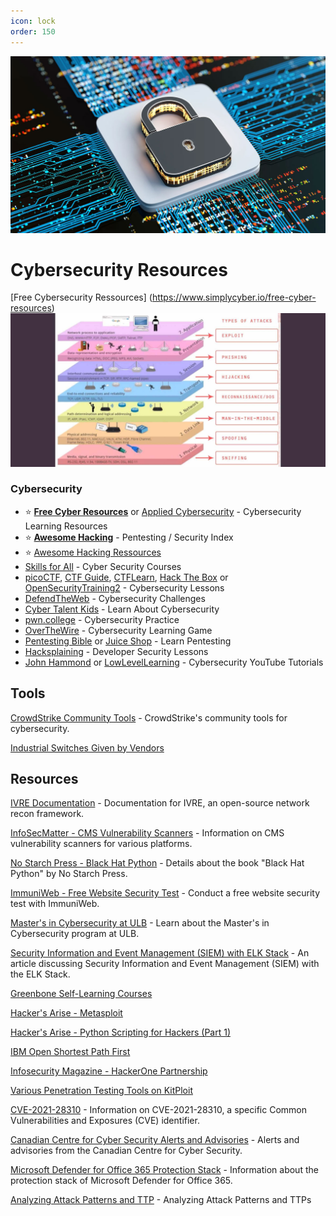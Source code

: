 ```yaml
---
icon: lock
order: 150
---
```

![](../static/cybersec.jpg)

# Cybersecurity Resources
[Free Cybersecurity Ressources] (https://www.simplycyber.io/free-cyber-resources)
![](/static/cybersecurity/Type-of-attacks.jpg)
### Cybersecurity

- ⭐ **[Free Cyber Resources](https://github.com/gerryguy311/Free_CyberSecurity_Professional_Development_Resources)** or [Applied Cybersecurity](https://www.nist.gov/itl/applied-cybersecurity/nice/resources/online-learning-content) - Cybersecurity Learning Resources
- ⭐ **[Awesome Hacking](https://github.com/Hack-with-Github/Awesome-Hacking)** - Pentesting / Security Index
- ⭐ [Awesome Hacking Ressources](https://github.com/vitalysim/Awesome-Hacking-Resources)
- [Skills for All](https://skillsforall.com/) - Cyber Security Courses
- [picoCTF](https://picoctf.org/), [CTF Guide](https://jaimelightfoot.com/blog/so-you-want-to-ctf-a-beginners-guide/), [CTFLearn](https://ctflearn.com/), [Hack The Box](https://www.hackthebox.com/) or [OpenSecurityTraining2](https://opensecuritytraining.info/) - Cybersecurity Lessons
- [DefendTheWeb](https://defendtheweb.net/) - Cybersecurity Challenges
- [Cyber Talent Kids](https://cybertalentskids.com/) - Learn About Cybersecurity
- [pwn.college](https://pwn.college/) - Cybersecurity Practice
- [OverTheWire](https://overthewire.org/wargames/) - Cybersecurity Learning Game
- [Pentesting Bible](https://github.com/blaCCkHatHacEEkr/PENTESTING-BIBLE) or [Juice Shop](https://owasp.org/www-project-juice-shop/) - Learn Pentesting
- [Hacksplaining](https://www.hacksplaining.com/) - Developer Security Lessons
- [John Hammond](https://www.youtube.com/@_JohnHammond) or [LowLevelLearning](https://www.youtube.com/@LowLevelLearning/) - Cybersecurity YouTube Tutorials

## Tools

[CrowdStrike Community Tools](https://www.crowdstrike.com/resources/#filter=.tag-community-tool) - CrowdStrike's community tools for cybersecurity.



[Industrial Switches Given by Vendors](https://www.ehackingnews.com/2021/06/industrial-switches-given-by-vendors.html?utm_source=dlvr.it&utm_medium=twitter&m=1)


## Resources

[IVRE Documentation](https://doc.ivre.rocks/en/latest/index.html) - Documentation for IVRE, an open-source network recon framework.

[InfoSecMatter - CMS Vulnerability Scanners](https://www.infosecmatter.com/cms-vulnerability-scanners-for-wordpress-joomla-drupal-moodle-typo3/?s=08) - Information on CMS vulnerability scanners for various platforms.

[No Starch Press - Black Hat Python](https://nostarch.com/black-hat-python2E?s=08) - Details about the book "Black Hat Python" by No Starch Press.

[ImmuniWeb - Free Website Security Test](https://www.immuniweb.com/free/?utm_source=twitter&utm_medium=twitter-cpc&utm_campaign=twitter-freetests?s=08) - Conduct a free website security test with ImmuniWeb.

[Master's in Cybersecurity at ULB](https://masterincybersecurity.ulb.ac.be/) - Learn about the Master's in Cybersecurity program at ULB.

[Security Information and Event Management (SIEM) with ELK Stack](https://dzone.com/articles/security-information-and-event-management-siem-wit-1) - An article discussing Security Information and Event Management (SIEM) with the ELK Stack.

[Greenbone Self-Learning Courses](https://www.greenbone.net/en/selflearning-courses/)

[Hacker's Arise - Metasploit](https://www.hackers-arise.com/metasploit-1)

[Hacker's Arise - Python Scripting for Hackers (Part 1)](https://www.hackers-arise.com/post/2018-01-08-python-scripting-for-hackers-part-1-getting-started)

[IBM Open Shortest Path First](https://www.ibm.com/docs/en/i/7.4?topic=routing-open-shortest-path-first)

[Infosecurity Magazine - HackerOne Partnership](https://www.infosecurity-magazine.com/news/hackedu-hackerone-partner-to-offer?utm_source=twitterfeed&utm_medium=twitter)

[Various Penetration Testing Tools on KitPloit](https://www.kitploit.com/2020/12/onionsearch-script-that-scrapes-urls-on.html?m=1)

[CVE-2021-28310](https://cvepremium.circl.lu/cve/CVE-2021-28310) - Information on CVE-2021-28310, a specific Common Vulnerabilities and Exposures (CVE) identifier.

[Canadian Centre for Cyber Security Alerts and Advisories](https://cyber.gc.ca/en/alerts-advisories) - Alerts and advisories from the Canadian Centre for Cyber Security.

[Microsoft Defender for Office 365 Protection Stack](https://docs.microsoft.com/en-us/microsoft-365/security/office-365-security/protection-stack-microsoft-defender-for-office365?view=o365-worldwide) - Information about the protection stack of Microsoft Defender for Office 365.

[Analyzing Attack Patterns and TTP](https://www.maltego.com/blog/analyzing-attack-patterns-and-ttps/?utm_source=twitter&utm_medium=social&utm_campaign=CSO&utm_content=maltego.com) - Analyzing Attack Patterns and TTPs